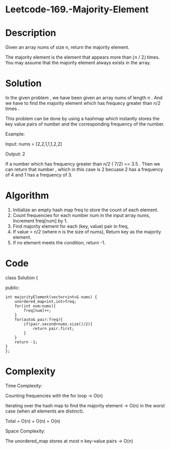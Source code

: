 # Leetcode-169.-Majority-Element
# **Description**
Given an array nums of size n, return the majority element.

The majority element is the element that appears more than ⌊n / 2⌋ times. You may assume that the majority element always exists in the array.
# Solution
In the given problem , we have been given an array nums of length n . And we have to find the majority element which has frequecy greater than n/2 times .

This problem can be done by using a hashmap which instantly stores the key value pairs of number and the corresponding frequency of the number.

Example:

Input: nums = [2,2,1,1,1,2,2]

Output: 2

If a number which has frequency greater than n/2 ( 7/2) == 3.5 . Then we can return  that number , which in this case is 2 becuase 2 has a frequency of 4 and 1 has a frequency of 3.


# Algorithm
1. Initialize an empty hash map freq to store the count of each element.
2. Count frequencies for each number num in the input array nums, Increment freq[num] by 1.
3. Find majority element for each (key, value) pair in freq,
4. If value > n/2 (where n is the size of nums), Return key as the majority element.
5. If no element meets the condition, return -1.
# Code
class Solution {

public:

    int majorityElement(vector<int>& nums) {
        unordered_map<int,int>freq;
        for(int num:nums){
            freq[num]++;
        }
        for(auto& pair:freq){
            if(pair.second>nums.size()/2){
                return pair.first;
            }
        }
        return -1;
    }
    };
# Complexity
Time Complexity:

Counting frequencies with the for loop → O(n)

Iterating over the hash map to find the majority element → O(n) in the worst case (when all elements are distinct).

Total = O(n) + O(n) = O(n)

Space Complexity:

The unordered_map stores at most n key-value pairs → O(n) 
